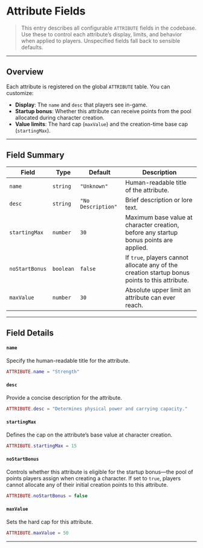 # Attribute Fields

> This entry describes all configurable `ATTRIBUTE` fields in the codebase. Use these to control each attribute’s display, limits, and behavior when applied to players. Unspecified fields fall back to sensible defaults.

---

## Overview

Each attribute is registered on the global `ATTRIBUTE` table. You can customize:

* **Display**: The `name` and `desc` that players see in-game.
* **Startup bonus**: Whether this attribute can receive points from the pool allocated during character creation.
* **Value limits**: The hard cap (`maxValue`) and the creation-time base cap (`startingMax`).

---

## Field Summary

| Field          | Type      | Default | Description                                                                                    |
| -------------- | --------- | ------- | ---------------------------------------------------------------------------------------------- |
| `name`         | `string`  | `"Unknown"` | Human-readable title of the attribute. |
| `desc`         | `string`  | `"No Description"`  | Brief description or lore text. |
| `startingMax`  | `number`  | `30`    | Maximum base value at character creation, before any startup bonus points are applied. |
| `noStartBonus` | `boolean` | `false` | If `true`, players cannot allocate any of the creation startup bonus points to this attribute. |
| `maxValue`     | `number`  | `30`    | Absolute upper limit an attribute can ever reach.                                              |

---

## Field Details

#### `name`

Specify the human-readable title for the attribute.

```lua
ATTRIBUTE.name = "Strength"
```

#### `desc`

Provide a concise description for the attribute.

```lua
ATTRIBUTE.desc = "Determines physical power and carrying capacity."
```

#### `startingMax`

Defines the cap on the attribute’s base value at character creation.

```lua
ATTRIBUTE.startingMax = 15
```

#### `noStartBonus`

Controls whether this attribute is eligible for the startup bonus—the pool of points players assign when creating a character.
If set to `true`, players cannot allocate any of their initial creation points to this attribute.

```lua
ATTRIBUTE.noStartBonus = false
```

#### `maxValue`

Sets the hard cap for this attribute.

```lua
ATTRIBUTE.maxValue = 50
```

---
